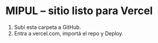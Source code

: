 # MIPUL – sitio listo para Vercel

1) Subí esta carpeta a GitHub.
2) Entra a vercel.com, importá el repo y Deploy.
